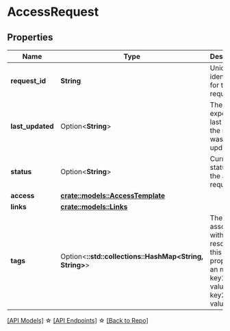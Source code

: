 # AccessRequest

## Properties

Name | Type | Description | Notes
------------ | ------------- | ------------- | -------------
**request_id** | **String** | Unique identifier for the request. | [readonly]
**last_updated** | Option<**String**> | The expected last time the request was updated | [optional][readonly]
**status** | Option<**String**> | Current status of the access request. | [optional][readonly]
**access** | [**crate::models::AccessTemplate**](AccessTemplate.md) |  | 
**links** | [**crate::models::Links**](Links.md) |  | 
**tags** | Option<**::std::collections::HashMap<String, String>**> | The tags associated with this resource, this property is an map. { key1: value1, key2: value2 } | [optional]

[[API Models]](./README.md#documentation-for-models) ☆ [[API Endpoints]](./README.md#documentation-for-api-endpoints) ☆ [[Back to Repo]](./README.md)


